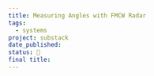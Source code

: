 ```yaml
---
title: Measuring Angles with FMCW Radar
tags:
  - systems
project: substack
date_published: 
status: 🚧
final title:
---
```


